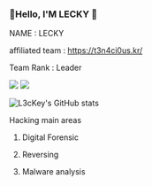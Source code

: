 ###  👋Hello, I'M LECKY 👋

NAME : LECKY 

affiliated team : https://t3n4ci0us.kr/

Team Rank : Leader

<img src="https://img.shields.io/badge/Python-3776AB?style=for-the-badge&logo=Python&logoColor=white"> 
<img src="https://img.shields.io/badge/C-A8B9CC?style=for-the-badge&logo=C&logoColor=white"> 



![L3cKey's GitHub stats](https://github-readme-stats.vercel.app/api?username=L3cKey&show_icons=true&theme=nightowl)

Hacking main areas
1. Digital Forensic

2. Reversing

3. Malware analysis
